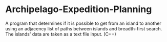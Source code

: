 # Archipelago-Expedition-Planning
A program that determines if it is possible to get from an island to another using an adjacency list of paths between islands and breadth-first search. The islands' data are taken as a text file input. (C++)
